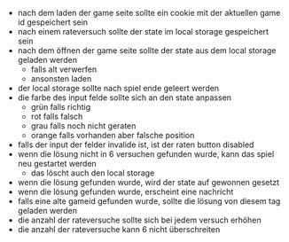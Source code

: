 - nach dem laden der game seite sollte ein cookie mit der aktuellen game id gespeichert sein
- nach einem rateversuch sollte der state im local storage gespeichert sein
- nach dem öffnen der game seite sollte der state aus dem local storage geladen werden
  - falls alt verwerfen
  - ansonsten laden
- der local storage sollte nach spiel ende geleert werden
- die farbe des input felde sollte sich an den state anpassen
  - grün falls richtig
  - rot falls falsch
  - grau falls noch nicht geraten
  - orange falls vorhanden aber falsche position
- falls der input der felder invalide ist, ist der raten button disabled
- wenn die lösung nicht in 6 versuchen gefunden wurde, kann das spiel neu gestartet werden
  - das löscht auch den local storage
- wenn die lösung gefunden wurde, wird der state auf gewonnen gesetzt
- wenn die lösung gefunden wurde, erscheint eine nachricht
- falls eine alte gameid gefunden wurde, sollte die lösung von diesem tag geladen werden
- die anzahl der rateversuche sollte sich bei jedem versuch erhöhen
- die anzahl der rateversuche kann 6 nicht überschreiten
